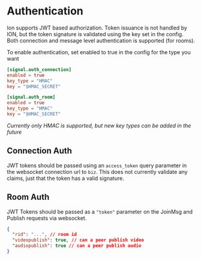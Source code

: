 # Authentication

Ion supports JWT based authorization. Token issuance is not handled by ION, but the token signature is validated using the key set in the config.  Both connection and message level authentication is supported (for rooms).

To enable authentication, set enabled to true in the config for the type you want

```toml
[signal.auth_connection]
enabled = true 
key_type = "HMAC"  
key = "$HMAC_SECRET"

[signal.auth_room]
enabled = true
key_type = "HMAC"
key = "$HMAC_SECRET"
```

*Currently only HMAC is supported, but new key types can be added in the future*


## Connection Auth
JWT tokens should be passed using an `access_token` query parameter in the websocket connection url to `biz`.  This does not currently validate any claims, just that the token has a valid signature. 



## Room Auth
JWT Tokens should be passed as a `"token"` parameter on the JoinMsg and Publish requests via websocket.  
```json
{
  "rid": "...", // room id
  "videopublish": true, // can a peer publish video
  "audiopublish": true // can a peer publish audio
}
```
